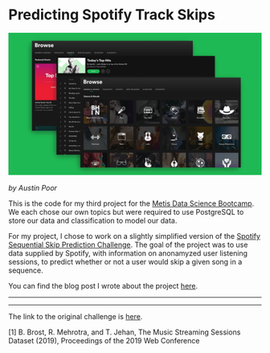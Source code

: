 # Predicting Spotify Track Skips

![cover image](images/coverimage.png)

_by Austin Poor_

This is the code for my third project for the [Metis Data Science Bootcamp](https://www.thisismetis.com/data-science-bootcamps). We each chose our own topics but were required to use PostgreSQL to store our data and classification to model our data.

For my project, I chose to work on a slightly simplified version of the [Spotify Sequential Skip Prediction Challenge](https://www.aicrowd.com/challenges/spotify-sequential-skip-prediction-challenge). The goal of the project was to use data supplied by Spotify, with information on anonamyzed user listening sessions, to predict whether or not a user would skip a given song in a sequence.

You can find the blog post I wrote about the project [here](https://towardsdatascience.com/predicting-spotify-track-skips-49cf4a48b2a5).

***


***

The link to the original challenge is [here](https://www.aicrowd.com/challenges/spotify-sequential-skip-prediction-challenge).

\[1] B. Brost, R. Mehrotra, and T. Jehan, The Music Streaming Sessions Dataset (2019), Proceedings of the 2019 Web Conference
